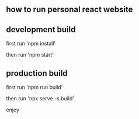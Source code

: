 ## how to run personal react website

## development build

first run 'npm install'

then run 'npm start'

## production build

first run 'npm run build'

then run 'npx serve -s build'

enjoy
